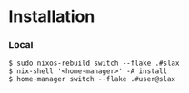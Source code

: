# Installation


### Local

```
$ sudo nixos-rebuild switch --flake .#slax
$ nix-shell '<home-manager>' -A install
$ home-manager switch --flake .#user@slax
```
